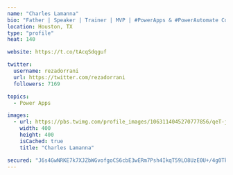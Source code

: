 ```yaml
---
name: "Charles Lamanna"
bio: "Father | Speaker | Trainer | MVP | #PowerApps & #PowerAutomate Community Super User | YouTuber Right-pointing triangle http://youtube.com/c/rezadorrani | Learn - Share - Clockwise rightwards and leftwards open circle arrows"
location: Houston, TX
type: "profile"
heat: 140

website: https://t.co/tAcqSdqguf

twitter:
  username: rezadorrani
  url: https://twitter.com/rezadorrani
  followers: 7169

topics:
  - Power Apps

images:
  - url: https://pbs.twimg.com/profile_images/1063114045270777856/qeT-jpWr_400x400.jpg
    width: 400
    height: 400
    isCached: true
    title: "Charles Lamanna"

secured: "J6s4GwNRKE7k7XJZbWGvofgoCS6cbE3wERm7Psh4IkqT59LO8UzE0U+/4g0TkWJHTJWEAP9iDLt9KCo19l9D3SYqXzdqz9DyU77OT5iTg9sk+X8aqYlLkk3YmXcVgOMEmW7D+VjeL6djEGv4KeRQdjhh3qYEKE6tEGw+mEBEKrJl4Cn4OdA3Sl1NaLxbbDIe6oRf9bCQSr53ZcwodXQgMYHiUXGgoE7dLH08e7jHYLHXRW34kYpQHmQOIfjw+bDVbLWKd3PFp5fgBV1PiSx1i7lvO99LRhJ13wv9Yh3nW1fdgcB94QD8uJ1P+VLPZbdinUJFSvIXAHAnrqSH+nGvJUN2wNHDg9mCS/cTpmSvXxTkmz6EypPF+6oQK3lQ6jRW7+pyuuZWb1xJDIa4x+tYTrKGwuanglfz8UOep9ji+3Q=;6qrKzKFi6V6uGUND/iwt4g=="
---
```


